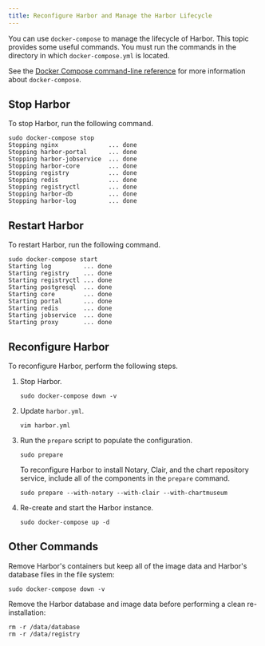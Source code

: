 ```yaml
---
title: Reconfigure Harbor and Manage the Harbor Lifecycle 
---
```


You can use `docker-compose` to manage the lifecycle of Harbor. This topic provides some useful commands. You must run the commands in the directory in which `docker-compose.yml` is located.

See the [Docker Compose command-line reference](https://docs.docker.com/compose/reference/) for more information about `docker-compose`.

## Stop Harbor

To stop Harbor, run the following command.

```shell
sudo docker-compose stop
Stopping nginx              ... done
Stopping harbor-portal      ... done
Stopping harbor-jobservice  ... done
Stopping harbor-core        ... done
Stopping registry           ... done
Stopping redis              ... done
Stopping registryctl        ... done
Stopping harbor-db          ... done
Stopping harbor-log         ... done
```

## Restart Harbor 

To restart Harbor, run the following command.

```shell
sudo docker-compose start
Starting log         ... done
Starting registry    ... done
Starting registryctl ... done
Starting postgresql  ... done
Starting core        ... done
Starting portal      ... done
Starting redis       ... done
Starting jobservice  ... done
Starting proxy       ... done
```

## Reconfigure Harbor

To reconfigure Harbor, perform the following steps.

1. Stop Harbor. 

    ```shell
    sudo docker-compose down -v
    ```

1. Update `harbor.yml`. 

    ```shell
    vim harbor.yml
    ```

1. Run the `prepare` script to populate the configuration.

    ```shell
    sudo prepare
    ```

    To reconfigure Harbor to install Notary, Clair, and the chart repository service, include all of the components in the `prepare` command.

    ```shell
    sudo prepare --with-notary --with-clair --with-chartmuseum
    ```

1. Re-create and start the Harbor instance.

    ```shell
    sudo docker-compose up -d
    ```

## Other Commands

Remove Harbor's containers but keep all of the image data and Harbor's database files in the file system:

```shell
sudo docker-compose down -v
```

Remove the Harbor database and image data before performing a clean re-installation:

```shell
rm -r /data/database
rm -r /data/registry
```
